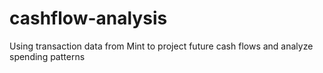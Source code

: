 # cashflow-analysis
Using transaction data from Mint to project future cash flows and analyze spending patterns
